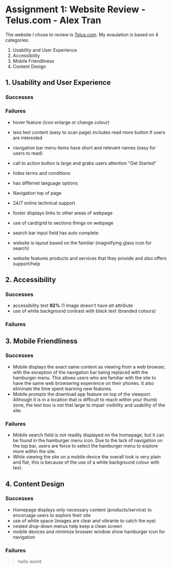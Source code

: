 # Assignment 1: Website Review - Telus.com - Alex Tran
The website I chose to review is [Telus.com](https://www.telus.com/en/). My evaulation is based on 4 categories:

1. Usability and User Experience
2. Accessibility
3. Mobile Friendliness
4. Content Design

## 1. Usability and User Experience
### Successes

### Failures

- hover feature (icon enlarge or change colour)
- less text content (easy to scan page) includes read more button if users are interested
- navigation bar menu items have short and relevant names (easy for users to read)

- call to action button is large and grabs users attention "Get Started"

- hides terms and conditions
- has differnet language options
- Navigation top of page 
- 24/7 online technical support

- footer displays links to other areas of webpage

- use of card/grid to sections things on webpage

- search bar input field has auto complete
- website is layout based on the familiar (magniifying glass icon for search) 

- website features products and services that they provide and also offers support/help

## 2. Accessibility
### Successes
- accessibility test **92%** (1 image doesn't have alt attribute
- use of white background contrast with black text (branded colours)

### Failures

## 3. Mobile Friendliness
### Successes
- Mobile displays the exact same content as viewing from a web browser, with the exception of the navigation bar being replaced with the hamburger menu. This allows users who are familiar with the site to have the same web browsering experience on their phones. It also eliminate the time spent learning new features.
- Mobile prompts the download app feature on top of the viewport. Although it is in a location that is difficult to reach within your thumb zone, the text box is not that large to impair visibility and usability of the site.

### Failures
- Mobile search field is not readily displayed on the homepage, but it can be found in the hamburger menu icon. Due to the lack of navigation on the top bar, users are force to select the hamburger menu to explore more within the site.
- While viewing the site on a mobile device the overall look is very plain and flat, this is because of the use of a white background colour with text.

## 4. Content Design
### Successes
- Homepage displays only necessary content (products/service) to encoruage users to explore their site
- use of white space (images are clear and vibrante to catch the eye)
- nested drop-down menus help keep a clean screen
- mobile devices and minimize broswer window show hamburger icon for navigation

### Failures


>hello world
